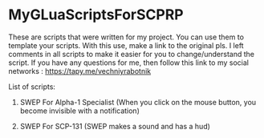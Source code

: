 # MyGLuaScriptsForSCPRP 
These are scripts that were written for my project. You can use them to template your scripts. With this use, make a link to the original pls.
I left comments in all scripts to make it easier for you to change/understand the script. 
If you have any questions for me, then follow this link to my social networks : https://tapy.me/vechniyrabotnik

List of scripts:
1) SWEP For Alpha-1 Specialist (When you click on the mouse button, you become invisible with a notification)

2) SWEP For SCP-131 (SWEP makes a sound and has a hud)
